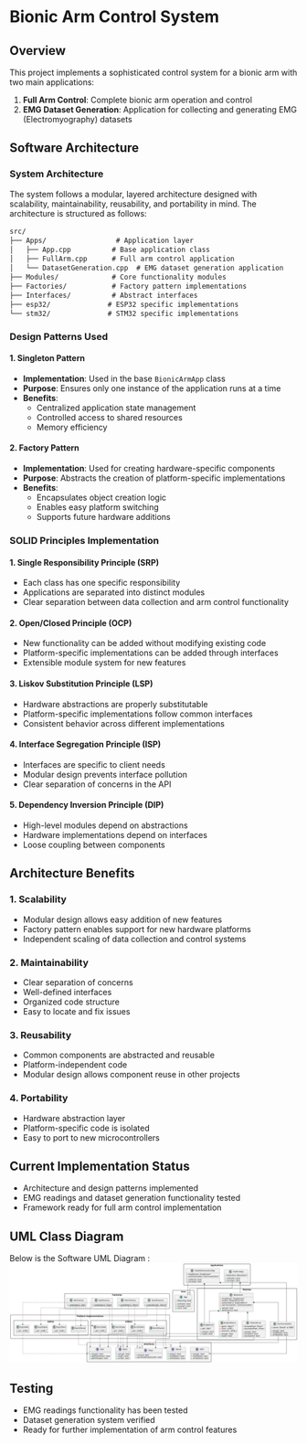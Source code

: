 # Bionic Arm Control System

## Overview
This project implements a sophisticated control system for a bionic arm with two main applications:
1. **Full Arm Control**: Complete bionic arm operation and control
2. **EMG Dataset Generation**: Application for collecting and generating EMG (Electromyography) datasets

## Software Architecture

### System Architecture
The system follows a modular, layered architecture designed with scalability, maintainability, reusability, and portability in mind. The architecture is structured as follows:

```
src/
├── Apps/                 # Application layer
│   ├── App.cpp          # Base application class
│   ├── FullArm.cpp      # Full arm control application
│   └── DatasetGeneration.cpp  # EMG dataset generation application
├── Modules/             # Core functionality modules
├── Factories/           # Factory pattern implementations
├── Interfaces/          # Abstract interfaces
├── esp32/              # ESP32 specific implementations
└── stm32/              # STM32 specific implementations
```

### Design Patterns Used

#### 1. Singleton Pattern
- **Implementation**: Used in the base `BionicArmApp` class
- **Purpose**: Ensures only one instance of the application runs at a time
- **Benefits**:
  - Centralized application state management
  - Controlled access to shared resources
  - Memory efficiency

#### 2. Factory Pattern
- **Implementation**: Used for creating hardware-specific components
- **Purpose**: Abstracts the creation of platform-specific implementations
- **Benefits**:
  - Encapsulates object creation logic
  - Enables easy platform switching
  - Supports future hardware additions

### SOLID Principles Implementation

#### 1. Single Responsibility Principle (SRP)
- Each class has one specific responsibility
- Applications are separated into distinct modules
- Clear separation between data collection and arm control functionality

#### 2. Open/Closed Principle (OCP)
- New functionality can be added without modifying existing code
- Platform-specific implementations can be added through interfaces
- Extensible module system for new features

#### 3. Liskov Substitution Principle (LSP)
- Hardware abstractions are properly substitutable
- Platform-specific implementations follow common interfaces
- Consistent behavior across different implementations

#### 4. Interface Segregation Principle (ISP)
- Interfaces are specific to client needs
- Modular design prevents interface pollution
- Clear separation of concerns in the API

#### 5. Dependency Inversion Principle (DIP)
- High-level modules depend on abstractions
- Hardware implementations depend on interfaces
- Loose coupling between components

## Architecture Benefits

### 1. Scalability
- Modular design allows easy addition of new features
- Factory pattern enables support for new hardware platforms
- Independent scaling of data collection and control systems

### 2. Maintainability
- Clear separation of concerns
- Well-defined interfaces
- Organized code structure
- Easy to locate and fix issues

### 3. Reusability
- Common components are abstracted and reusable
- Platform-independent code
- Modular design allows component reuse in other projects

### 4. Portability
- Hardware abstraction layer
- Platform-specific code is isolated
- Easy to port to new microcontrollers

## Current Implementation Status
- Architecture and design patterns implemented
- EMG readings and dataset generation functionality tested
- Framework ready for full arm control implementation

## UML Class Diagram
Below is the Software UML Diagram : 
![UML Diagram](UML-Diagram/UML-Diagram.png)

## Testing
- EMG readings functionality has been tested
- Dataset generation system verified
- Ready for further implementation of arm control features 